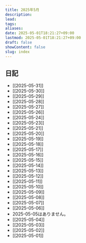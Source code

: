 ```yaml
---
title: 2025年5月
description: 
lead: 
tags: 
aliases: 
date: 2025-05-01T18:21:27+09:00
lastmod: 2025-05-01T18:21:27+09:00
draft: false
showContent: false
slug: index
---
```

## 日記
- [[2025-05-31]]
- [[2025-05-30]]
- [[2025-05-29]]
- [[2025-05-28]]
- [[2025-05-27]]
- [[2025-05-26]]
- [[2025-05-24]]
- [[2025-05-23]]
- [[2025-05-21]]
- [[2025-05-20]]
- [[2025-05-19]]
- [[2025-05-18]]
- [[2025-05-17]]
- [[2025-05-16]]
- [[2025-05-15]]
- [[2025-05-14]]
- [[2025-05-13]]
- [[2025-05-12]]
- [[2025-05-11]]
- [[2025-05-10]]
- [[2025-05-09]]
- [[2025-05-08]]
- [[2025-05-07]]
- [[2025-05-06]]
- 2025-05-05はありません。
- [[2025-05-04]]
- [[2025-05-03]]
- [[2025-05-02]]
- [[2025-05-01]]
